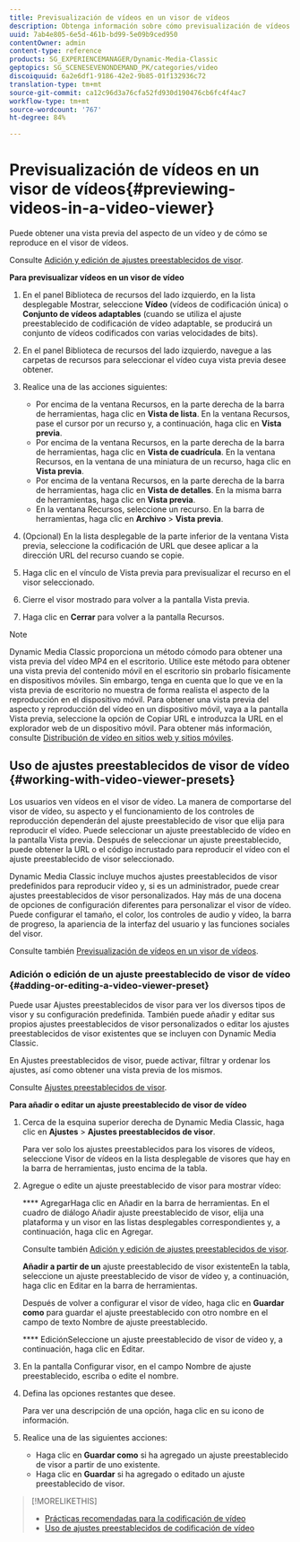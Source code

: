 ```yaml
---
title: Previsualización de vídeos en un visor de vídeos
description: Obtenga información sobre cómo previsualización de vídeos en un visor de vídeo.
uuid: 7ab4e805-6e5d-461b-bd99-5e09b9ced950
contentOwner: admin
content-type: reference
products: SG_EXPERIENCEMANAGER/Dynamic-Media-Classic
geptopics: SG_SCENESEVENONDEMAND_PK/categories/video
discoiquuid: 6a2e6df1-9186-42e2-9b85-01f132936c72
translation-type: tm+mt
source-git-commit: ca12c96d3a76cfa52fd930d190476cb6fc4f4ac7
workflow-type: tm+mt
source-wordcount: '767'
ht-degree: 84%

---
```



# Previsualización de vídeos en un visor de vídeos{#previewing-videos-in-a-video-viewer}

Puede obtener una vista previa del aspecto de un vídeo y de cómo se reproduce en el visor de vídeos.

Consulte [Adición y edición de ajustes preestablecidos de visor](application-setup.md#adding_and_editing_viewer_presets).

**Para previsualizar vídeos en un visor de vídeo**

1. En el panel Biblioteca de recursos del lado izquierdo, en la lista desplegable Mostrar, seleccione **Vídeo** (vídeos de codificación única) o **Conjunto de vídeos adaptables** (cuando se utiliza el ajuste preestablecido de codificación de vídeo adaptable, se producirá un conjunto de vídeos codificados con varias velocidades de bits).
1. En el panel Biblioteca de recursos del lado izquierdo, navegue a las carpetas de recursos para seleccionar el vídeo cuya vista previa desee obtener.
1. Realice una de las acciones siguientes:

   * Por encima de la ventana Recursos, en la parte derecha de la barra de herramientas, haga clic en **Vista de lista**. En la ventana Recursos, pase el cursor por un recurso y, a continuación, haga clic en **Vista previa**.
   * Por encima de la ventana Recursos, en la parte derecha de la barra de herramientas, haga clic en **Vista de cuadrícula**. En la ventana Recursos, en la ventana de una miniatura de un recurso, haga clic en **Vista previa**.
   * Por encima de la ventana Recursos, en la parte derecha de la barra de herramientas, haga clic en **Vista de detalles**. En la misma barra de herramientas, haga clic en **Vista previa**.
   * En la ventana Recursos, seleccione un recurso. En la barra de herramientas, haga clic en **Archivo** > **Vista previa**.

1. (Opcional) En la lista desplegable de la parte inferior de la ventana Vista previa, seleccione la codificación de URL que desee aplicar a la dirección URL del recurso cuando se copie.
1. Haga clic en el vínculo de Vista previa para previsualizar el recurso en el visor seleccionado.
1. Cierre el visor mostrado para volver a la pantalla Vista previa.
1. Haga clic en **Cerrar** para volver a la pantalla Recursos.

>[!NOTE]
>
>Dynamic Media Classic proporciona un método cómodo para obtener una vista previa del vídeo MP4 en el escritorio. Utilice este método para obtener una vista previa del contenido móvil en el escritorio sin probarlo físicamente en dispositivos móviles. Sin embargo, tenga en cuenta que lo que ve en la vista previa de escritorio no muestra de forma realista el aspecto de la reproducción en el dispositivo móvil. Para obtener una vista previa del aspecto y reproducción del vídeo en un dispositivo móvil, vaya a la pantalla Vista previa, seleccione la opción de Copiar URL e introduzca la URL en el explorador web de un dispositivo móvil. Para obtener más información, consulte [Distribución de vídeo en sitios web y sitios móviles](deploying-video-websites-mobile-sites.md#deploying_video_to_your_websites_and_mobile_sites).

## Uso de ajustes preestablecidos de visor de vídeo {#working-with-video-viewer-presets}

Los usuarios ven vídeos en el visor de vídeo. La manera de comportarse del visor de vídeo, su aspecto y el funcionamiento de los controles de reproducción dependerán del ajuste preestablecido de visor que elija para reproducir el vídeo. Puede seleccionar un ajuste preestablecido de vídeo en la pantalla Vista previa. Después de seleccionar un ajuste preestablecido, puede obtener la URL o el código incrustado para reproducir el vídeo con el ajuste preestablecido de visor seleccionado.

Dynamic Media Classic incluye muchos ajustes preestablecidos de visor predefinidos para reproducir vídeo y, si es un administrador, puede crear ajustes preestablecidos de visor personalizados. Hay más de una docena de opciones de configuración diferentes para personalizar el visor de vídeo. Puede configurar el tamaño, el color, los controles de audio y vídeo, la barra de progreso, la apariencia de la interfaz del usuario y las funciones sociales del visor.

Consulte también [ Previsualización de vídeos en un visor de vídeos](previewing-videos-video-viewer.md#previewing_videos_in_a_video_viewer).

### Adición o edición de un ajuste preestablecido de visor de vídeo  {#adding-or-editing-a-video-viewer-preset}

Puede usar Ajustes preestablecidos de visor para ver los diversos tipos de visor y su configuración predefinida. También puede añadir y editar sus propios ajustes preestablecidos de visor personalizados o editar los ajustes preestablecidos de visor existentes que se incluyen con Dynamic Media Classic.

En Ajustes preestablecidos de visor, puede activar, filtrar y ordenar los ajustes, así como obtener una vista previa de los mismos.

Consulte [Ajustes preestablecidos de visor](application-setup.md#viewer_presets).

**Para añadir o editar un ajuste preestablecido de visor de vídeo**

1. Cerca de la esquina superior derecha de Dynamic Media Classic, haga clic en **Ajustes** > **Ajustes preestablecidos de visor**.

   Para ver solo los ajustes preestablecidos para los visores de vídeos, seleccione Visor de vídeos en la lista desplegable de visores que hay en la barra de herramientas, justo encima de la tabla.

1. Agregue o edite un ajuste preestablecido de visor para mostrar vídeo:

   **** AgregarHaga clic en Añadir en la barra de herramientas. En el cuadro de diálogo Añadir ajuste preestablecido de visor, elija una plataforma y un visor en las listas desplegables correspondientes y, a continuación, haga clic en Agregar.

   Consulte también [Adición y edición de ajustes preestablecidos de visor](application-setup.md#adding_and_editing_viewer_presets).

   **Añadir a partir de un** ajuste preestablecido de visor existenteEn la tabla, seleccione un ajuste preestablecido de visor de vídeo y, a continuación, haga clic en Editar en la barra de herramientas.

   Después de volver a configurar el visor de vídeo, haga clic en **Guardar como** para guardar el ajuste preestablecido con otro nombre en el campo de texto Nombre de ajuste preestablecido.

   **** EdiciónSeleccione un ajuste preestablecido de visor de vídeo y, a continuación, haga clic en Editar.

1. En la pantalla Configurar visor, en el campo Nombre de ajuste preestablecido, escriba o edite el nombre.
1. Defina las opciones restantes que desee.

   Para ver una descripción de una opción, haga clic en su icono de información.

1. Realice una de las siguientes acciones:

   * Haga clic en **Guardar como** si ha agregado un ajuste preestablecido de visor a partir de uno existente.
   * Haga clic en **Guardar** si ha agregado o editado un ajuste preestablecido de visor.

>[!MORELIKETHIS]
>
>* [Prácticas recomendadas para la codificación de vídeo](uploading-encoding-videos.md#best_practices_for_video_encoding)
>* [Uso de ajustes preestablecidos de codificación de vídeo](uploading-encoding-videos.md#working_with_video_encoding_presets)


